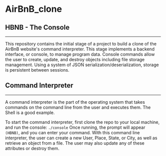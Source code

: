 # AirBnB_clone

## HBNB - The Console
***
This repository contains the initial stage of a project to build a clone of the AirBnB website's command interpreter. This stage implements a backend interface, or console, to manage program data. Console commands allow the user to create, update, and destroy objects including file storage management. Using a system of JSON serialization/deserialization, storage is persistent between sessions.

## Command Interpreter
___
A command interpreter is the part of the operating system that takes commands on the command line from the user and executes them. The Shell is a good example.

To start the command interpreter, first clone the repo to your local machine, and run the console: 
`./console` Once running, the prompt will appear `(HBNB)`, and you can enter your command. With this command line interpreter, the user can create a new User, Place, State, or City, as well as retrieve an object from a file. The user may also update any of these attributes or destroy them.


